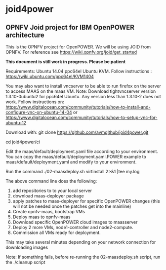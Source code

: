 # joid4power
<H2>OPNFV Joid project for IBM OpenPOWER architecture</H2>

This is the OPNFV project for OpenPOWER. We will be using JOID from OPNFV.
For reference see https://wiki.opnfv.org/joid/get_started

**This document is still work in progress. Please be patient**

Requirements:
Ubuntu 14.04 ppc64el
Ubuntu KVM. Follow instructions : https://wiki.ubuntu.com/ppc64el/KVM1404

You may also want to install vncserver to be able to run firefox on 
the server to access MAAS on the maas VM.
Note: Download tightvncserver version 1.3.10-0ubuntu2 for ppc64el Ubuntu. 
Any version less than 1.3.10-2 does not work.
Follow instructions on:
https://www.digitalocean.com/community/tutorials/how-to-install-and-configure-vnc-on-ubuntu-14-04 or https://www.digitalocean.com/community/tutorials/how-to-setup-vnc-for-ubuntu-12

Download with:
git clone https://github.com/avmgithub/joid4power.git

cd joid4power/ci

Edit the maas/default/deployment.yaml file according to your environment. You can copy the maas/default/deployment.yaml.POWER example to maas/default/deployment.yaml and modify to your environment.

Run the command
./02-maasdeploy.sh  virtinstall 2>&1 |tee my.log

The above command line does the following:

1. add repositories to to your local server
2. download maas-deployer package
3. apply patches to maas-deployer for specific OpenPOWER changes (this will not be needed once the patches get into the mainline)
4. Create opnfv-maas, bootstrap VMs
5. Deploy maas to opnfv-maas
7. Download specific OpenPOWER cloud images to maasserver
8. Deploy 2 more VMs, node1-controller and node2-compute.
9. Commission all VMs ready for deployment.

This may take several minutes depending on your network connection for downloading images

Note:
If something fails, before re-running the 02-maasdeploy.sh script, run the ./cleanup script
